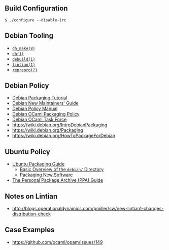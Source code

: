 Build Configuration
-------------------

    $ ./configure --disable-irc

Debian Tooling
--------------

* [`dh_make(8)`](http://manpages.ubuntu.com/manpages/trusty/man8/dh_make.8.html)
* [`dh(1)`](http://manpages.ubuntu.com/manpages/trusty/man1/dh.1.html)
* [`debuild(1)`](http://manpages.ubuntu.com/manpages/trusty/man1/debuild.1.html)
* [`lintian(1)`](http://manpages.ubuntu.com/manpages/trusty/man1/lintian.1.html)
* [`reprepro(?)`](https://mirrorer.alioth.debian.org/reprepro.1.html)

Debian Policy
-------------

* [Debian Packaging Tutorial](https://www.debian.org/doc/manuals/packaging-tutorial/packaging-tutorial.en.pdf)
* [Debian New Maintainers' Guide](https://www.debian.org/doc/manuals/maint-guide/)
* [Debian Policy Manual](https://www.debian.org/doc/debian-policy/)
* [Debian OCaml Packaging Policy](https://pkg-ocaml-maint.alioth.debian.org/ocaml_packaging_policy.html/)
* [Debian OCaml Task Force](https://wiki.debian.org/Teams/OCamlTaskForce)
* https://wiki.debian.org/IntroDebianPackaging
* https://wiki.debian.org/Packaging
* https://wiki.debian.org/HowToPackageForDebian

Ubuntu Policy
-------------

* [Ubuntu Packaging Guide](http://packaging.ubuntu.com/html/)
  * [Basic Overview of the `debian/` Directory](http://packaging.ubuntu.com/html/debian-dir-overview.html)
  * [Packaging New Software](http://packaging.ubuntu.com/html/packaging-new-software.html)
* [The Personal Package Archive (PPA) Guide](https://help.launchpad.net/Packaging/PPA)

Notes on Lintian
----------------

* http://blogs.operationaldynamics.com/pmiller/sw/new-lintian1-changes-distribution-check

Case Examples
-------------

* https://github.com/ocaml/opam/issues/149
